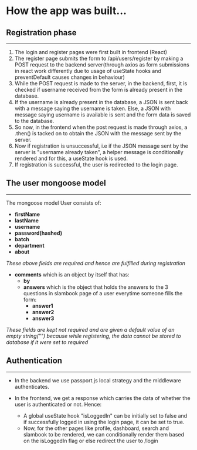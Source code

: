 # **How the app was built...**

## Registration phase

<hr>

1. The login and register pages were first built in frontend (React)
2. The register page submits the form to /api/users/register by making a POST request to the backend server(through axios as form submissions in react work differently due to usage of useState hooks and preventDefault causes changes in behaviour)
3. While the POST request is made to the server, in the backend, first, it is checked if username received from the form is already present in the database.
4. If the username is already present in the database, a JSON is sent back with a message saying the username is taken. Else, a JSON with message saying username is available is sent and the form data is saved to the database.
5. So now, in the frontend when the post request is made through axios, a .then() is tacked on to obtain the JSON with the message sent by the server.
6. Now if registration is unsuccessful, i.e if the JSON message sent by the server is "username already taken", a helper message is conditionally rendered and for this, a useState hook is used.
7. If registration is successful, the user is redirected to the login page.

## The user mongoose model

<hr>
The mongoose model User consists of:
    
- **firstName**
- **lastName**
- **username**
- **password(hashed)**
- **batch**
- **department**
- **about**

_These above fields are required and hence are fulfilled during registration_

- **comments** which is an object by itself that has:
  - **by**
  - **answers** which is the object that holds the answers to the 3 questions in slambook page of a user everytime someone fills the form:
    - **answer1**
    - **answer2**
    - **answer3**

_These fields are kept not required and are given a default value of an empty string("") because while registering, the data cannot be stored to database if it were set to required_

## Authentication

<hr>

- In the backend we use passport.js local strategy and the middleware authenticates.

- In the frontend, we get a response which carries the data of whether the user is authenticated or not. Hence:
  - A global useState hook "isLoggedIn" can be initially set to false and if successfully logged in using the login page, it can be set to true.
  - Now, for the other pages like profile, dashboard, search and slambook to be rendered, we can conditionally render them based on the isLoggedIn flag or else redirect the user to /login
